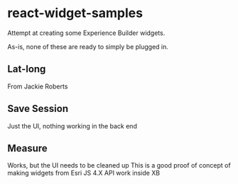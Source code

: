 # react-widget-samples

Attempt at creating some Experience Builder widgets.

As-is, none of these are ready to simply be plugged in.

## Lat-long
From Jackie Roberts

## Save Session
Just the UI, nothing working in the back end

## Measure
Works, but the UI needs to be cleaned up
This is a good proof of concept of making widgets from Esri JS 4.X API work inside XB
